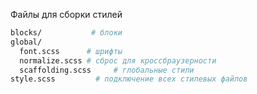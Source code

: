 Файлы для сборки стилей<br>

```bash
blocks/           # блоки
global/            
  font.scss      # шрифты 
  normalize.scss # сброс для кроссбраузерности
  scaffolding.scss     # глобальные стили
style.scss         # подключение всех стилевых файлов
```
